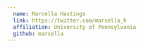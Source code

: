 ```yaml
---
  name: Marcella Hastings
  link: https://twitter.com/marsella_h
  affiliation: University of Pennsylvania
  github: marsella
---
```


